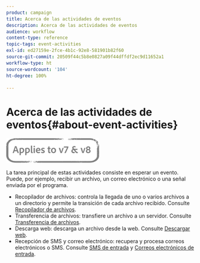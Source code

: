 ```yaml
---
product: campaign
title: Acerca de las actividades de eventos
description: Acerca de las actividades de eventos
audience: workflow
content-type: reference
topic-tags: event-activities
exl-id: ed27159e-2fce-4b1c-92e8-581901b82f60
source-git-commit: 20509f44c5b8e0827a09f44dffdf2ec9d11652a1
workflow-type: ht
source-wordcount: '104'
ht-degree: 100%

---
```


# Acerca de las actividades de eventos{#about-event-activities}

![](../../assets/common.svg)

La tarea principal de estas actividades consiste en esperar un evento. Puede, por ejemplo, recibir un archivo, un correo electrónico o una señal enviada por el programa.

* Recopilador de archivos: controla la llegada de uno o varios archivos a un directorio y permite la transición de cada archivo recibido. Consulte [Recopilador de archivos](file-collector.md).
* Transferencia de archivos: transfiere un archivo a un servidor. Consulte [Transferencia de archivos](file-transfer.md).
* Descarga web: descarga un archivo desde la web. Consulte [Descargar web](web-download.md).
* Recepción de SMS y correo electrónico: recupera y procesa correos electrónicos o SMS. Consulte [SMS de entrada](inbound-sms.md) y [Correos electrónicos de entrada](inbound-emails.md).
